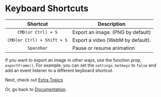 # Keyboard Shortcuts

|          Shortcut          | Description                       |
| :------------------------: | --------------------------------- |
|     `CMD(or Ctrl) + S`     | Export an image. (PNG by default) |
| `CMD(or Ctrl) + Shift + S` | Export a video (WebM by default). |
|         `Spacebar`         | Pause or resume animation         |

If you want to export an image in other ways, use the function prop, `exportFrame()`. For example, you can set the `settings.hotkeys` to `false` and add an event listener to a different keyboard shortcut.

Next, check out [Extra Topics](./extra.md)

Or, go back to [Documentation](./index.md).
